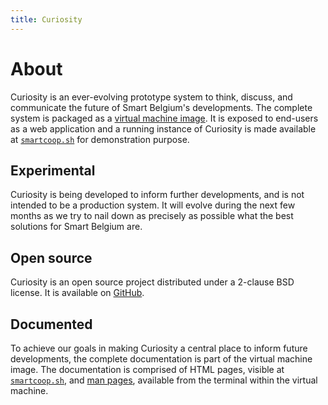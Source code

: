 ```yaml
---
title: Curiosity
---
```



# About

Curiosity is an ever-evolving prototype system to think, discuss, and
communicate the future of Smart Belgium's developments. The complete system is
packaged as a [virtual machine image](/documentation/machine). It is exposed to
end-users as a web application and a running instance of Curiosity is made
available at [`smartcoop.sh`](//smartcoop.sh) for demonstration purpose.

## Experimental

Curiosity is being developed to inform further developments, and is not
intended to be a production system. It will evolve during the next few months
as we try to nail down as precisely as possible what the best solutions for
Smart Belgium are.

## Open source

Curiosity is an open source project distributed under a 2-clause BSD license.
It is available on [GitHub](https://github.com/hypered/curiosity).

## Documented

To achieve our goals in making Curiosity a central place to inform future
developments, the complete documentation is part of the virtual machine image.
The documentation is comprised of HTML pages, visible at
[`smartcoop.sh`](//smartcoop.sh/documentation), and [man
pages](/documentation/man-pages), available from the terminal within the
virtual machine.
